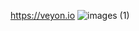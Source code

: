 https://veyon.io
![images (1)](https://github.com/4-n-d-o/veyon-antispy/assets/143189201/965290e0-455b-4051-b257-442f112f1af3)
